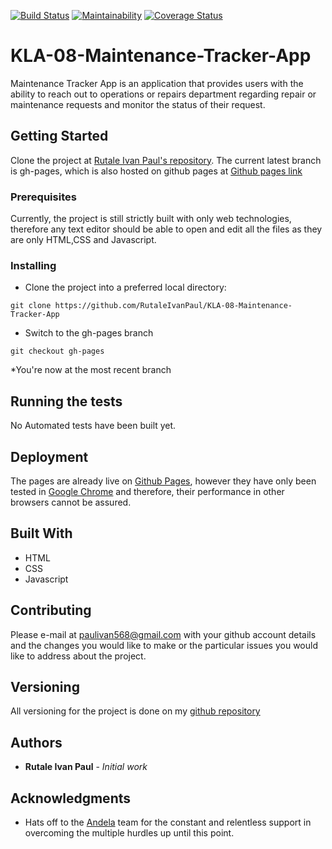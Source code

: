 [![Build Status](https://travis-ci.org/RutaleIvanPaul/KLA-08-Maintenance-Tracker-App.svg?branch=feature-initial)](https://travis-ci.org/RutaleIvanPaul/KLA-08-Maintenance-Tracker-App)
[![Maintainability](https://api.codeclimate.com/v1/badges/bf4c255679767e0d9d77/maintainability)](https://codeclimate.com/github/RutaleIvanPaul/KLA-08-Maintenance-Tracker-App/maintainability)
[![Coverage Status](https://coveralls.io/repos/github/RutaleIvanPaul/KLA-08-Maintenance-Tracker-App/badge.svg)](https://coveralls.io/github/RutaleIvanPaul/KLA-08-Maintenance-Tracker-App)
# KLA-08-Maintenance-Tracker-App
Maintenance Tracker App is an application that provides users with the ability to reach out to operations or repairs department regarding repair or maintenance requests and monitor the status of their request.

## Getting Started

Clone the project at [Rutale Ivan Paul's repository](https://github.com/RutaleIvanPaul/KLA-08-Maintenance-Tracker-App). The current latest branch is gh-pages, which is also hosted on github pages at [Github pages link](https://rutaleivanpaul.github.io/KLA-08-Maintenance-Tracker-App/UI/index.html)

### Prerequisites

Currently, the project is still strictly built with only web technologies, therefore any text editor should be able to open and edit all the files as they are only HTML,CSS and Javascript.

### Installing

* Clone the project into a preferred local directory:
```
git clone https://github.com/RutaleIvanPaul/KLA-08-Maintenance-Tracker-App
```
* Switch to the gh-pages branch
```
git checkout gh-pages
```
*You're now at the most recent branch

## Running the tests

No Automated tests have been built yet. 

## Deployment

The pages are already live on [Github Pages](https://rutaleivanpaul.github.io/KLA-08-Maintenance-Tracker-App/UI/index.html), however they have only been tested in [Google Chrome](https://www.google.com/chrome/) and therefore, their performance in other browsers cannot be assured. 

## Built With
* HTML 
* CSS
* Javascript

## Contributing
Please e-mail at [paulivan568@gmail.com](paulivan568@gmail.com) with your github account details and the changes you would like to make or the particular issues you would like to address about the project. 

## Versioning

All versioning for the project is done on my [github repository](https://github.com/RutaleIvanPaul/KLA-08-Maintenance-Tracker-App)

## Authors

* **Rutale Ivan Paul** - *Initial work* 

## Acknowledgments

* Hats off to the [Andela](https://andela.com/) team for the constant and relentless support in overcoming the multiple hurdles up until this point.